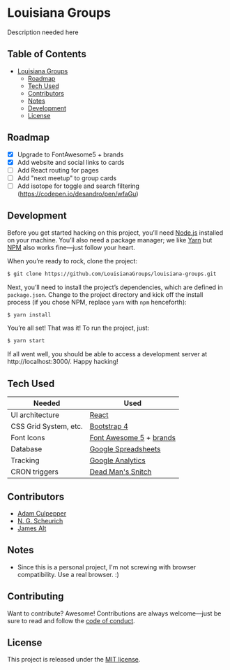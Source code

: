 # Louisiana Groups
Description needed here

## Table of Contents
* [Louisiana Groups](#louisiana-groups)
  * [Roadmap](#roadmap)
  * [Tech Used](#tech-used)
  * [Contributors](#contributors)
  * [Notes](#notes)
  * [Development](#development)
  * [License](#license)

## Roadmap
- [x] Upgrade to FontAwesome5 + brands
- [x] Add website and social links to cards
- [ ] Add React routing for pages
- [ ] Add "next meetup" to group cards
- [ ] Add isotope for toggle and search filtering (https://codepen.io/desandro/pen/wfaGu)

## Development

Before you get started hacking on this project, you’ll need [Node.js](https://nodejs.org/en/)
installed on your machine. You’ll also need a package manager; we like [Yarn](https://yarnpkg.com/en/)
but [NPM](https://github.com/npm/npm) also works fine—just follow your heart.

When you’re ready to rock, clone the project:

```sh
$ git clone https://github.com/LouisianaGroups/louisiana-groups.git
```

Next, you’ll need to install the project’s dependencies, which are defined in `package.json`.
Change to the project directory and kick off the install process (if you chose NPM, replace
`yarn` with `npm` henceforth):

```sh
$ yarn install
```

You’re all set! That was it! To run the project, just:

```sh
$ yarn start
```

If all went well, you should be able to access a development server at http://localhost:3000/.
Happy hacking!


## Tech Used
| Needed | Used |
| ------ | ------ |
| UI architecture | [React](https://github.com/facebook/react)
| CSS Grid System, etc. | [Bootstrap 4](http://getbootstrap.com)
| Font Icons | [Font Awesome 5](https://fontawesome.com) + [brands](https://fontawesome.com/icons?d=brands)
| Database | [Google Spreadsheets](https://google.com/sheets)
| Tracking | [Google Analytics](https://google.com/analytics)
| CRON triggers | [Dead Man's Snitch](https://deadmanssnitch.com/r/b2746d2af7)

## Contributors
- [Adam Culpepper](https://github.com/adamculpepper)
- [N. G. Scheurich](https://nick.scheurich.me)
- [James Alt](https://github.com/james-alt)

## Notes
- Since this is a personal project, I'm not screwing with browser compatibility. Use a real browser. :)

## Contributing
Want to contribute? Awesome! Contributions are always welcome—just be sure to
read and follow the [code of conduct](https://github.com/babel/babel/blob/master/CODE_OF_CONDUCT.md).

## License
This project is released under the [MIT license](https://github.com/LouisianaGroups/louisiana-groups/blob/master/LICENSE).
